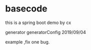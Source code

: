 # basecode
this is a spring boot demo by cx

generator generatorConfig  2019/09/04

example ,fix one bug.